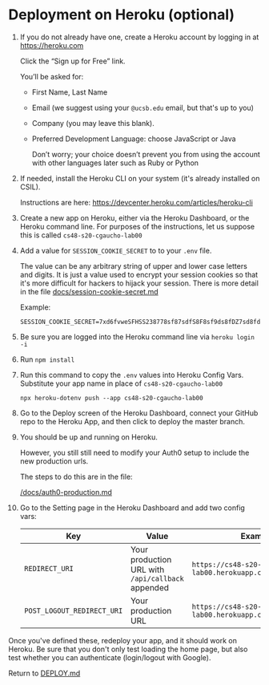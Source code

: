 # Deployment on Heroku (optional)

1. If you do not already have one, create a Heroku account by
   logging in at <https://heroku.com>

   Click the “Sign up for Free” link.

   You’ll be asked for:

   - First Name, Last Name
   - Email (we suggest using your `@ucsb.edu` email, but that's up to you)
   - Company (you may leave this blank).
   - Preferred Development Language: choose JavaScript or Java

     Don’t worry; your choice doesn’t prevent you from using the
     account with other languages later such as Ruby or Python

2. If needed, install the Heroku CLI on your system
   (it's already installed on CSIL).

   Instructions are here: <https://devcenter.heroku.com/articles/heroku-cli>

3) Create a new app on Heroku, either via the Heroku Dashboard, or the
   Heroku command line. For purposes of the instructions, let us
   suppose this is called `cs48-s20-cgaucho-lab00`

4) Add a value for `SESSION_COOKIE_SECRET` to to your `.env` file.

   The value can be any arbitrary string of upper and lower case
   letters and digits. It is just a value used to encrypt your
   session cookies so that it's more difficult for hackers to hijack
   your session. There is more detail in the file
   [docs/session-cookie-secret.md](./docs/session-cookie-secret.md)

   Example:

   ```
   SESSION_COOKIE_SECRET=7xd6fvweSFHSS238778sf87sdfS8F8sf9ds8fDZ7sd8fdDV8ASC12
   ```

5) Be sure you are logged into the Heroku command line via `heroku login -i`

6) Run `npm install`

7) Run this command to copy the `.env` values into Heroku Config Vars.
   Substitute your app name in place of `cs48-s20-cgaucho-lab00`

   ```
   npx heroku-dotenv push --app cs48-s20-cgaucho-lab00
   ```

8) Go to the Deploy screen of the Heroku Dashboard, connect your GitHub repo
   to the Heroku App, and then click to deploy the master branch.

9) You should be up and running on Heroku.

   However, you still still need to modify your
   Auth0 setup to include the new production urls.

   The steps to do this are in the file:

   [/docs/auth0-production.md](./auth0-production.md)

10. Go to the Setting page in the Heroku Dashboard and add two config vars:

    | Key                        | Value                                             | Example                                                     |
    | -------------------------- | ------------------------------------------------- | ----------------------------------------------------------- |
    | `REDIRECT_URI`             | Your production URL with `/api/callback` appended | `https://cs48-s20-cgaucho-lab00.herokuapp.com/api/callback` |
    | `POST_LOGOUT_REDIRECT_URI` | Your production URL                               | `https://cs48-s20-cgaucho-lab00.herokuapp.com`              |

Once you've defined these, redeploy your app, and it should work on
Heroku. Be sure that you don't only test loading the home page, but
also test whether you can authenticate (login/logout with Google).

Return to [DEPLOY.md](./DEPLOY.md)
